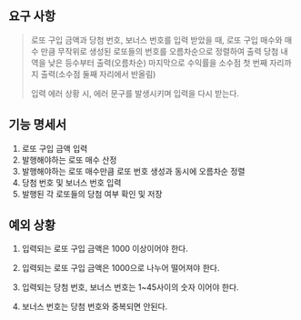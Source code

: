 ## 요구 사항
> 로또 구입 금액과 당첨 번호, 보너스 번호를 입력 받았을 때,
> 로또 구입 매수와 매수 만큼 무작위로 생성된 로또들의 번호를 오름차순으로 정렬하여 출력
> 당첨 내역을 낮은 등수부터 출력(오름차순)
> 마지막으로 수익률을 소수점 첫 번째 자리까지 출력(소수점 둘째 자리에서 반올림)
> 
> 입력 에러 상황 시, 에러 문구를 발생시키며 입력을 다시 받는다.

## 기능 명세서
1. 로또 구입 금액 입력
2. 발행해야하는 로또 매수 산정
3. 발행해야하는 로또 매수만큼 로또 번호 생성과 동시에 오름차순 정렬
4. 당첨 번호 및 보너스 번호 입력
5. 발행된 각 로또들의 당첨 여부 확인 및 저장


## 예외 상황
1. 입력되는 로또 구입 금액은 1000 이상이어야 한다.
2. 입력되는 로또 구입 금액은 1000으로 나누어 떨어져야 한다.

1. 입력되는 당첨 번호, 보너스 번호는 1~45사이의 숫자 이어야 한다.
2. 보너스 번호는 당첨 번호와 중복되면 안된다.
